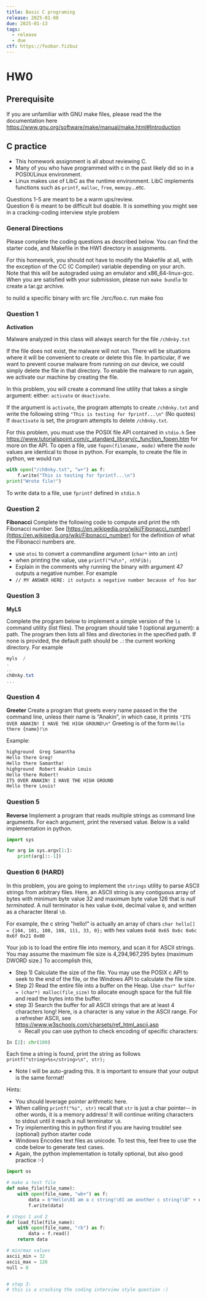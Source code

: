 ```yaml
---
title: Basic C programing
release: 2025-01-08
due: 2025-01-13
tags:
  - release
  - due
ctf: https://foobar.fizbuz
---
```

# HW0
## Prerequisite
If you are unfamiliar with GNU make files, please read the the documentation here  https://www.gnu.org/software/make/manual/make.html#Introduction


## C practice 
- This homework assignment is all about reviewing C.  
- Many of you who have programmed with c in the past likely did so in a POSIX/Linux environment. 
- Linux makes use of LibC as the runtime environment. LibC  implements functions such as `printf`, `malloc`, `free`, `memcpy`...etc.




Questions 1-5 are meant to be a warm ups/review.  
Question 6 is meant to be difficult but doable. It is something you might see in a cracking-coding interview style problem

### General Directions
Please complete the coding questions as described below. You can find the starter code, and Makefile in the HW1 directory in assignments. 

For this homework, you should not have to modify the Makefile at all, with the exception of the CC (C Compiler) variable depending on your arch.  
Note that this will be autograded using an emulator and x86_64-linux-gcc. 
When you are satisfied with your submission, please run `make bundle` to create a tar.gz archive. 

to nuild a specific binary with src file ./src/foo.c. run make foo
### Question 1

**Activation**

Malware analyzed in this class will always search for the file `/ch0nky.txt`

If the file does not exist, the malware will not run. There will be situations where it will be convenient to create or  delete this file. In particular, if we  want to prevent course malware from running on our device, we could simply delete the file in that directory. To enable the malware to run again, we activate our machine by creating the file. 

In this problem, you will create a command line utility that takes a single argument: either: `activate` or `deactivate`.

If the argument is `activate`,  the program attempts to create  `/ch0nky.txt` and write the following string  `"This is testing for fprintf...\n"` (No quotes)
If `deactivate` is set, the program attempts to delete  `/ch0nky.txt`. 

For this problem, you must use the POSIX file API contained in `stdio.h`
See https://www.tutorialspoint.com/c_standard_library/c_function_fopen.htm for more on the API. 
To open a file, use `fopen(filename, mode)` where the `mode` values are identical to those in python.  For example, to create the file in python, we would run 

```python
with open("/ch0nky.txt", "w+") as f:
	f.write("This is testing for fprintf...\n")
print("Wrote file!")
```

To write data to a file, use `fprintf` defined in  `stdio.h`

### Question 2
**Fibonacci** 
Complete the following code to compute and print  the nth Fibonacci number.
See [https://en.wikipedia.org/wiki/Fibonacci_number](https://en.wikipedia.org/wiki/Fibonacci_number) for the definition of what the Fibonacci numbers are.  
- use `atoi` to convert a commandline argument (`char*` into an `int`)
- when printing the value, use `printf("%d\n", nthFib);`
- Explain in the comments why running the binary with argument 47 outputs a negative number. For example 
- `// MY ANSWER HERE: it outputs a negative number because of foo bar`


### Question 3
**MyLS**

Complete the program below to implement a simple version of the `ls` command utility (list files). 
The program should take 1 (optional argument): a path. 
The program then lists all files and directories in the specified path. If none is provided, the default path should be `.`: the current working directory. 
For example 
```powershell
myls  /
.
..
ch0nky.txt
...
```


### Question 4
**Greeter**
Create a program that greets every name passed in the the command line, unless their name is "Anakin", in which case, it prints `"ITS OVER ANAKIN! I HAVE THE HIGH GROUND\n"`
Greeting is of the form `Hello there {name}!\n`

Example: 
```bash
highground  Greg Samantha       
Hello there Greg!
Hello there Samantha!
highground  Robert Anakin Louis
Hello there Robert!
ITS OVER ANAKIN! I HAVE THE HIGH GROUND
Hello there Louis!
```


### Question 5
**Reverse**
Implement a program that reads multiple strings as command line arguments. For each argument, print the reversed value. 
Below is a valid implementation in python.

```python
import sys

for arg in sys.argv[1:]:
	print(arg[::-1])

```


### Question 6 (HARD)
In this problem, you are going to implement the `strings`  utility to parse ASCII strings from arbitrary files.
Here, an ASCII string is any contiguous array of bytes  with minimum byte value 32 and maximum byte value 126 that is *null terminated*. A null terminator is hex value `0x00`, decimal value `0`, and written as a character  literal  `\0`. 

For example, the c string "hello!" is actually an array of chars `char hello[] = {104, 101, 108, 108, 111, 33, 0};` with hex values `0x68 0x65 0x6c 0x6c 0x6f 0x21 0x00`

Your job is to load the entire file into memory,  and scan it for ASCII strings.
You may assume the maximum file size is 4,294,967,295  bytes (maximum DWORD size.)
To accomplish this, 
- Step 1) Calculate the size of the file. You may use the POSIX c API to seek to the end of the file,  or the Windows API  to calculate the file size.
- Step 2) Read the entire file into a buffer on the Heap. Use `char* buffer = (char*) malloc(file_size)` to allocate enough space for the full file and read the bytes into the buffer.
- step 3) Search the buffer for all ASCII strings  that are at least 4 characters long! Here, is a character is any value in the ASCII range.  For a refresher ASCII, see https://www.w3schools.com/charsets/ref_html_ascii.asp
	-	Recall you can use python to check encoding of specific characters:
```python
In [2]: chr(100)                                                                   Out[2]: 'd'                                                                       In [3]: ord('d')                                                                   Out[3]: 100                                                                       
```
Each time a string is found, print the string as follows `printf("string>%s</string>\n", str);`
- Note I will be auto-grading this. It is important to ensure that your output is the same format!

Hints:
- You should leverage pointer arithmetic here.
- When calling `printf("%s", str)` recall that `str` is just a char pointer-- in other words, it is a memory address! It will continue writing characters to stdout until it reach a null terminator `\0`.
- Try implementing this in python first if you are having trouble!  see (optional) python starter code 
- Windows Encodes text files as unicode. To test this, feel free to use the code below to generate test cases. 
- Again, the python implementation is totally optional, but also good practice :-)

```python
import os

# make a test file 
def make_file(file_name):
    with open(file_name, "wb+") as f:
        data = b"Hello\0I am a c string!\0I am another c string!\0" + os.urandom(500) + b"I am another c string!\0"
        f.write(data)

# steps 1 and 2 
def load_file(file_name):
    with open(file_name, "rb") as f:
        data = f.read()
    return data

# min/max values
ascii_min = 32
ascii_max = 126
null = 0


# step 3:
# this is a cracking the coding interview style question :)

``` 
